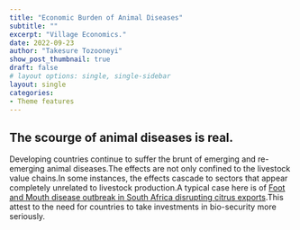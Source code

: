 ```yaml
---
title: "Economic Burden of Animal Diseases"
subtitle: ""
excerpt: "Village Economics."
date: 2022-09-23
author: "Takesure Tozooneyi"
show_post_thumbnail: true
draft: false
# layout options: single, single-sidebar
layout: single
categories:
- Theme features
---
```


## The scourge of animal diseases is real.

Developing countries continue to suffer the brunt of emerging and re-emerging animal diseases.The effects are not only confined to the livestock value chains.In some instances, the effects cascade to sectors that appear completely unrelated to livestock production.A typical case here is of [Foot and Mouth disease outbreak in South Africa disrupting citrus exports](https://www.bloomberg.com/news/articles/2022-08-16/south-africa-bans-movement-of-cattle-to-curb-disease-outbreak).This attest to the need for countries to take investments in bio-security more seriously.
